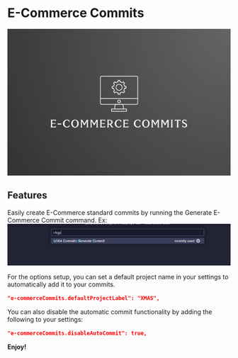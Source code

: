 # E-Commerce Commits

![E-Commerce Commits](resources/ecommerce-commits.png)

## Features

Easily create E-Commerce standard commits by running the Generate E-Commerce Commit command.
Ex:
![E-Commerce Commits](resources/generate-commit.png)

For the options setup, you can set a default project name in your settings to automatically add it to your commits.

```json
"e-commerceCommits.defaultProjectLabel": "XMAS",
```

You can also disable the automatic commit functionality by adding the following to your settings:

```json
"e-commerceCommits.disableAutoCommit": true,
```

**Enjoy!**
